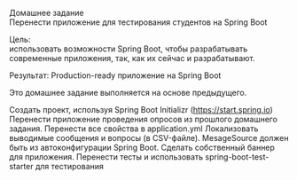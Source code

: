 Домашнее задание  
Перенести приложение для тестирования студентов на Spring Boot  

Цель:  
использовать возможности Spring Boot, чтобы разрабатывать современные приложения, так, как их сейчас и разрабатывают.  

Результат: Production-ready приложение на Spring Boot

Это домашнее задание выполняется на основе предыдущего.

Создать проект, используя Spring Boot Initializr (https://start.spring.io)
Перенести приложение проведения опросов из прошлого домашнего задания.
Перенести все свойства в application.yml
Локализовать выводимые сообщения и вопросы (в CSV-файле). MesageSource должен быть из автоконфигурации Spring Boot.
Сделать собственный баннер для приложения.
Перенести тесты и использовать spring-boot-test-starter для тестирования  